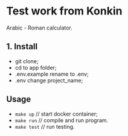 # Test work from Konkin

Arabic - Roman calculator.

## 1. Install

- git clone;
- cd to app folder;
- .env.example rename to .env;
- .env change project_name;

## Usage

- ```make up``` // start docker container;
- ```make run``` // compile and run program.
- ```make test``` // run testing.
